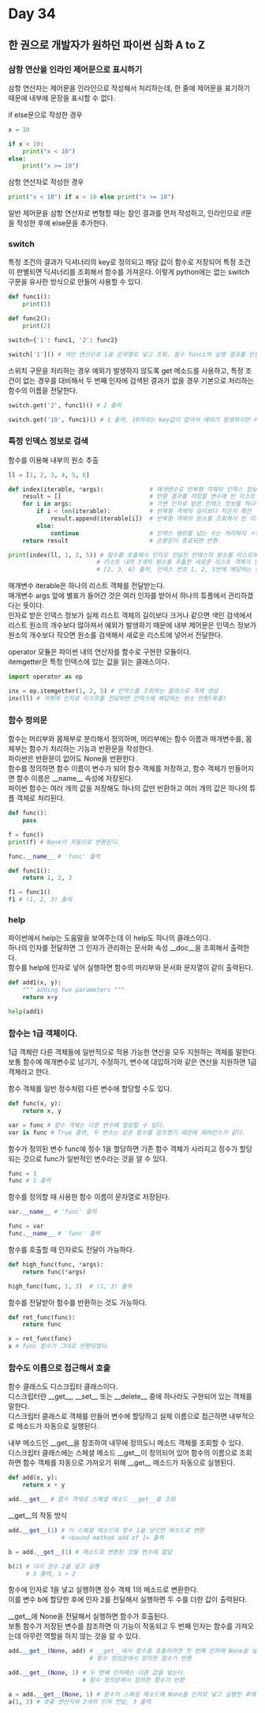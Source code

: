 # Day 34
## 한 권으로 개발자가 원하던 파이썬 심화 A to Z
### 삼항 연산을 인라인 제어문으로 표시하기
삼항 연산자는 제어문을 인라인으로 작성해서 처리하는데, 한 줄에 제어문을 표기하기 때문에 내부에 문장을 표시할 수 없다.

if else문으로 작성한 경우
```python
x = 10

if x < 10:
    print("x < 10")
else:
    print("x >= 10")
```

삼항 연산자로 작성한 경우
```python
print("x < 10") if x < 10 else print("x >= 10")
```
일반 제어문을 삼항 연산자로 변형할 때는 참인 결과를 먼저 작성하고, 인라인으로 if문을 작성한 후에 else문을 추가한다. 

### switch
특정 조건의 결과가 딕셔너리의 key로 정의되고 해당 값이 함수로 저장되어 특정 조건이 판별되면 딕셔너리를 조회해서 함수를 가져온다. 이렇게 python에는 없는 switch 구문을 유사한 방식으로 만들어 사용할 수 있다.

```python
def func1():
    print(1)

def func2():
    print(2)

switch={'1': func1, '2': func2}

switch['1']() # 색인 연산으로 1을 문자열로 넣고 조회, 함수 func1의 실행 결과를 반환
```
스위치 구문을 처리하는 경우 예외가 발생하지 않도록 get 메소드를 사용하고, 특정 조건이 없는 경우를 대비해서 두 번째 인자에 검색된 결과가 없을 경우 기본으로 처리하는 함수의 이름을 전달한다.
```python
switch.get('2', func1)() # 2 출력

switch.get('10', func1)() # 1 출력, 10이라는 key값이 없어서 예외가 발생하지만 예외 대신 두 번쨰 인자로 전달된 함수를 반환해서 처리한다.
```

### 특정 인덱스 정보로 검색
함수를 이용해 내부의 원소 추출
```python
ll = [1, 2, 3, 4, 5, 6]

def index(iterable, *args):             # 매개변수로 반복형 객체와 인덱스 정보를 받는다.
    result = []                         # 반환 결과를 저장할 변수에 빈 리스트 객체 할당
    for i in args:                      # 가변 인자로 받은 인덱스 정보를 하나씩 꺼낸다.
        if i < len(iterable):           # 반복형 객체의 길이보다 작은지 확인
            result.append(iterable[i])  # 반복형 객체의 원소를 조회해서 빈 리스트에 원소로 추가
        else:
            continue                    # 인덱스 범위를 넘는 수는 처리하지 ㅇ낳고 순환문 처리
    return result                       # 순환문이 종료되면 반환

print(index(ll, 1, 2, 5)) # 함수를 호출해서 인자로 전달한 인덱스의 원소를 리스트에 넣고 조회한다.
                         # 리스트 내의 3개의 원소를 추출한 새로운 리스트 객체가 만들어진다.
                         # [2, 3, 6] 출력, 인덱스 번호 1, 2, 5번에 해당하는 원소들이다.
```
매개변수 iterable은 하나의 리스트 객체를 전달받는다.  
매개변수 args 앞에 별표가 들어간 것은 여러 인자를 받아서 하나의 튜플에서 관리하겠다는 뜻이다.  
인자로 받은 인덱스 정보가 실제 리스트 객체의 길이보다 크거나 같으면 색인 검색에서 리스트 원소의 개수보다 많아져서 예외가 발생하기 때문에 내부 제어문은 인덱스 정보가 원소의 개수보다 작으면 원소를 검색해서 새로운 리스트에 넣어서 전달한다.

operator 모듈은 파이썬 내의 연산자를 함수로 구현한 모듈이다.  
itemgetter은 특정 인덱스에 있는 값을 읽는 클래스이다.
```python
import operator as op

inx = op.itemgetter(1, 2, 5) # 인덱스를 조회하는 클래스로 객체 생성
inx(ll) # 객체에 인자로 리스트를 전달하면 인덱스에 해당하는 원소 반환(튜플)
```

### 함수 정의문
함수는 머리부와 몸체부로 분리해서 정의하며, 머리부에는 함수 이름과 매개변수를, 몸체부는 함수가 처리하는 기능과 반환문을 작성한다.  
파이썬은 반환문이 없어도 None을 반환한다.  
함수를 정의하면 함수 이름이 변수가 되어 함수 객체를 저장하고, 함수 객체가 만들어지면 함수 이름은 \_\_name\_\_ 속성에 저장된다.  
파이썬 함수는 여러 개의 값을 저장해도 하나의 값만 반환하고 여러 개의 값은 하나의 튜플 객체로 처리된다.
```python
def func():
    pass

f = func()
print(f) # None이 자동으로 반환된다.

func.__name__ # 'func' 출력

def func1():
    return 1, 2, 3

f1 = func1()
f1 # (1, 2, 3) 출력
```

### help
파이썬에서 help는 도움말을 보여주는데 이 help도 하나의 클래스이다.  
하나의 인자를 전달하면 그 인자가 관리하는 문서화 속성 \_\_doc\_\_을 조회해서 출력한다.  
함수를 help에 인자로 넣어 실행하면 함수의 머리부와 문서화 문자열이 같이 출력된다.
```python
def add1(x, y):
    """ adding two parameters """
    return x+y

help(add1)
```

### 함수는 1급 객체이다.
1급 객체란 다른 객체들에 일반적으로 적용 가능한 연산을 모두 지원하는 객체를 말한다.  
보통 함수에 매개변수로 넘기기, 수정하기, 변수에 대입하기와 같은 연산을 지원하면 1급 객체라고 한다.  

함수 객체를 일반 정수처럼 다른 변수에 할당할 수도 있다.
```python
def func(x, y):
    return x, y

var = func # 함수 객체는 다른 변수에 할당할 수 있다.
var is func # True 출력, 두 변수는 같은 함수를 참조했기 때문에 레퍼런스가 같다.
```
함수가 정의된 변수 func에 정수 1을 할당하면 기존 함수 객체가 사라지고 정수가 할당되는 것으로 func가 일반적인 변수라는 것을 알 수 있다.
```python
func = 1
func # 1 출력
```
함수를 정의할 때 사용한 함수 이름이 문자열로 저장된다.
```python
var.__name__ # 'func' 출력

func = var
func.__name__ # 'func' 출력
```
함수를 호출할 때 인자로도 전달이 가능하다.
```python
def high_func(func, *args):
    return func(*args)

high_func(func, 1, 3)  # (1, 3) 출력
```
함수를 전달받아 함수를 반환하는 것도 가능하다.
```python
def ret_func(func):
    return func

x = ret_func(func)
x # func 함수가 그대로 반환되었다.
```

### 함수도 이름으로 접근해서 호출
함수 클래스도 디스크립터 클래스이다.  
디스크립터란 \_\_get\_\_, \_\_set\_\_ 또는 \_\_delete\_\_ 중에 하나라도 구현되어 있는 객체를 말한다.  
디스크립터 클래스로 객체를 만들어 변수에 할당하고 실제 이름으로 접근하면 내부적으로 메소드가 자동으로 실행된다.

내부 메소드인 \_\_get\_\_을 참조하여 내무에 정의도니 메소드 객체를 조회할 수 있다.  
디스크립터 클래스에는 스페셜 메소드 \_\_get\_\_이 정의되어 있어 함수의 이름으로 조회하면 함수 객체를 자동으로 가져오기 위해 \_\_get\_\_ 메소드가 자동으로 실행된다.
```python
def add(x, y):
    return x + y

add.__get__ # 함수 객체로 스페셜 메소드 __get__을 조회
```
\_\_get\_\_의 작동 방식
```python
add.__get__(1) # 이 스페셜 메소드에 정수 1을 넣으면 메소드로 변환
               # <bound method add of 1> 출력

b = add.__get__(1) # 메소드로 변환된 것을 변수에 할당

b(2) # 다시 정수 2를 넣고 실행
     # 3 출력, 1 + 2
```
함수에 인자로 1을 넣고 실행하면 정수 객체 1의 메소드로 변환한다.  
이를 변수 b에 할당한 후에 인자 2를 전달해서 실행하면 두 수를 더한 값이 출력된다.

\_\_get\_\_에 None을 전달해서 실행하면 함수가 호출된다.  
보통 함수가 저장된 변수를 참조하면 이 기능이 작동되고 두 번째 인자는 함수를 가져오는데 아무런 역할을 하지 않는 것을 알 수 있다.
```python
add.__get__(None, add) # __get__에서 함수를 호출하려면 첫 번째 인자에 None을 넣는다.
                       # 함수 정의문에서 정의한 함수가 반환

add.__get__(None, 1) # 두 번째 인자에는 다른 값을 넣는다.
                     # 함수 정의문에서 정의한 함수가 반환

a = add.__get__(None, 1) # 함수의 스페셜 메소드에 None을 인자로 넣고 실행한 후에 변수에 할당
a(1, 2) # 호출 연산자와 2개의 인자 전달, 3 출력
```